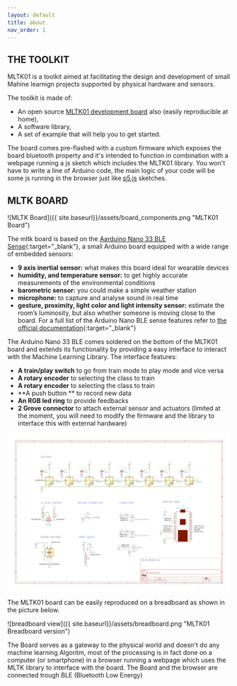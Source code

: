 ```yaml
---
layout: default
title: about
nav_order: 1
---
```

## THE TOOLKIT
MLTK01 is a toolkit aimed at facilitating the design and development of small Mahine learnign projects supported by physical hardware and sensors.

The toolkit is made of:
- An open source [MLTK01 development board](http://localhost:4000/about.html#mltk-board) also (easily reproducible at home),
- A software library,
- A set of example that will help you to get started.

The board comes pre-flashed with a custom firmware which exposes the board bluetooth property and it's intended to function in combination with a webpage running a js sketch which includes the MLTK01 library.
<span class="highlight">You won't have to write a line of Arduino code, the main logic of your code will be some js running in the browser just like [p5.js](https://p5js.org/) sketches.</span>

## MLTK BOARD
![MLTK Board]({{ site.baseurl}}/assets/board_components.png "MLTK01 Board")

The mltk board is based on the [Aarduino Nano 33 BLE Sense](https://store.arduino.cc/arduino-nano-33-ble-sense){:target="_blank"}, a small Arduino board equipped with a wide range of embedded sensors:
- **9 axis inertial sensor:** what makes this board ideal for wearable devices
- **humidity, and temperature sensor:** to get highly accurate measurements of the environmental conditions
- **barometric sensor:** you could make a simple weather station
- **microphone:** to capture and analyse sound in real time
- **gesture, proximity, light color and light intensity sensor:** estimate the room’s luminosity, but also whether someone is moving close to the board.
For a full list of the Arduino Nano BLE sense features refer to [the official documentation](https://store.arduino.cc/arduino-nano-33-ble-sense){:target="_blank"}

The Arduino Nano 33 BLE comes soldered on the bottom of the MLTK01 board and extends its functionality by providing a easy interface to interact with the Machine Learning Library. The interface features:
- **A train/play switch** to go from train mode to play mode and vice versa
- **A rotary encoder** to selecting the class to train
- **A rotary encoder** to selecting the class to train
- **A push button ** to record new data
- **An RGB led ring** to provide feedbacks
- **2 Grove connector** to attach external sensor and actuators (limited at the moment, you will need to modify the firmware and the library to interface this with external hardware)

![Board schematics](https://raw.githubusercontent.com/id-studiolab/MLTK01/master/board/circuit.png "MLTK01 Board Schematics")

The MLTK01 board can be easily reproduced on a breadboard as shown in the picture below.

![breadboard view]({{ site.baseurl}}/assets/breadboard.png "MLTK01 Breadboard version")


The Board serves as a gateway to the physical world and doesn't do any machine learning Algoritm, most of the processing is in fact done on a computer (or smartphone) in a browser running a webpage which uses the MLTK library to interface with the board.
The Board and the browser are connected trough BLE (Bluetooth Low Energy)
